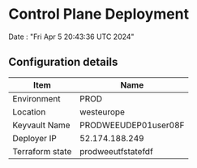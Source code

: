 # Control Plane Deployment #

Date : "Fri Apr  5 20:43:36 UTC 2024"

## Configuration details ##

| Item                    | Name                 |
| ----------------------- | -------------------- |
| Environment             | PROD         |
| Location                | westeurope              |
| Keyvault Name           | PRODWEEUDEP01user08F                                |
| Deployer IP             | 52.174.188.249                                      |
| Terraform state         | prodweeutfstatefdf                         |

